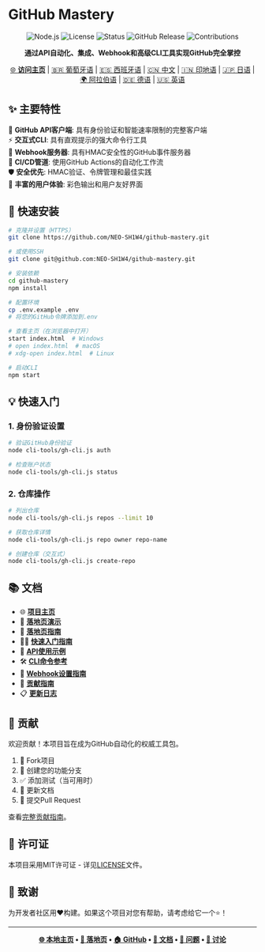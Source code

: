 # GitHub Mastery

<div align="center">

![Node.js](https://img.shields.io/badge/node.js-v18+-green.svg)
![License](https://img.shields.io/badge/license-MIT-blue.svg)
![Status](https://img.shields.io/badge/status-stable-brightgreen.svg)
![GitHub Release](https://img.shields.io/badge/release-v1.1.0-orange.svg)
![Contributions](https://img.shields.io/badge/contributions-welcome-brightgreen.svg)

**通过API自动化、集成、Webhook和高级CLI工具实现GitHub完全掌控**

[🌐 **访问主页**](https://neo-sh1w4.github.io/github_mastery/) | [🇧🇷 葡萄牙语](../pt-br/README.md) | [🇪🇸 西班牙语](../es/README.md) | [🇨🇳 中文](./README.md) | [🇮🇳 印地语](../hi/README.md) | [🇯🇵 日语](../ja/README.md) | [🌍 阿拉伯语](../ar/README.md) | [🇩🇪 德语](../de/README.md) | [🇺🇸 英语](../../README.md)

</div>

## ✨ 主要特性

🔌 **GitHub API客户端**: 具有身份验证和智能速率限制的完整客户端  
⚡ **交互式CLI**: 具有直观提示的强大命令行工具  
🔗 **Webhook服务器**: 具有HMAC安全性的GitHub事件服务器  
🔄 **CI/CD管道**: 使用GitHub Actions的自动化工作流  
🛡️ **安全优先**: HMAC验证、令牌管理和最佳实践  
🎨 **丰富的用户体验**: 彩色输出和用户友好界面

## 🚀 快速安装

```bash
# 克隆并设置（HTTPS）
git clone https://github.com/NEO-SH1W4/github-mastery.git

# 或使用SSH
git clone git@github.com:NEO-SH1W4/github-mastery.git

# 安装依赖
cd github-mastery
npm install

# 配置环境
cp .env.example .env
# 将您的GitHub令牌添加到.env

# 查看主页（在浏览器中打开）
start index.html  # Windows
# open index.html  # macOS
# xdg-open index.html  # Linux

# 启动CLI
npm start
```

## 💡 快速入门

### 1. 身份验证设置

```bash
# 验证GitHub身份验证
node cli-tools/gh-cli.js auth

# 检查账户状态
node cli-tools/gh-cli.js status
```

### 2. 仓库操作

```bash
# 列出仓库
node cli-tools/gh-cli.js repos --limit 10

# 获取仓库详情
node cli-tools/gh-cli.js repo owner repo-name

# 创建仓库（交互式）
node cli-tools/gh-cli.js create-repo
```

## 📚 文档

- 🌐 [**项目主页**](../../index.html)
- 🎯 [**落地页演示**](https://neo-sh1w4.github.io/github_mastery/)
- 📖 [**落地页指南**](../../LANDING_PAGE.md)
- 🏃‍♂️ [**快速入门指南**](./QUICKSTART.md)
- 🔌 [**API使用示例**](../../examples/)
- 🛠️ [**CLI命令参考**](./CLI.md)
- 🔗 [**Webhook设置指南**](./WEBHOOKS.md)
- 🤝 [**贡献指南**](../../CONTRIBUTING.md)
- 📋 [**更新日志**](../../CHANGELOG.md)

## 🤝 贡献

欢迎贡献！本项目旨在成为GitHub自动化的权威工具包。

1. 🍴 Fork项目
2. 🌟 创建您的功能分支
3. ✅ 添加测试（当可用时）
4. 📝 更新文档
5. 🚀 提交Pull Request

查看[完整贡献指南](../../CONTRIBUTING.md)。

## 📜 许可证

本项目采用MIT许可证 - 详见[LICENSE](../../LICENSE)文件。

## 🌟 致谢

为开发者社区用❤️构建。如果这个项目对您有帮助，请考虑给它一个⭐！

---

<div align="center">

**[🌐 本地主页](../../index.html) • [🎯 落地页](https://neo-sh1w4.github.io/github_mastery/) • [🏠 GitHub](https://github.com/NEO-SH1W4/github-mastery) • [📖 文档](https://github.com/NEO-SH1W4/github-mastery#readme) • [🐛 问题](https://github.com/NEO-SH1W4/github-mastery/issues) • [💬 讨论](https://github.com/NEO-SH1W4/github-mastery/discussions)**

</div>

